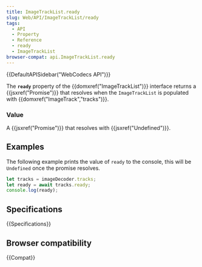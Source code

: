```yaml
---
title: ImageTrackList.ready
slug: Web/API/ImageTrackList/ready
tags:
  - API
  - Property
  - Reference
  - ready
  - ImageTrackList
browser-compat: api.ImageTrackList.ready
---
```

{{DefaultAPISidebar("WebCodecs API")}}

The **`ready`** property of the {{domxref("ImageTrackList")}} interface returns a {{jsxref("Promise")}} that resolves when the `ImageTrackList` is populated with {{domxref("ImageTrack","tracks")}}.

### Value

A {{jsxref("Promise")}} that resolves with {{jsxref("Undefined")}}.

## Examples

The following example prints the value of `ready` to the console, this will be `Undefined` once the promise resolves.

```js
let tracks = imageDecoder.tracks;
let ready = await tracks.ready;
console.log(ready);
```

## Specifications

{{Specifications}}

## Browser compatibility

{{Compat}}
